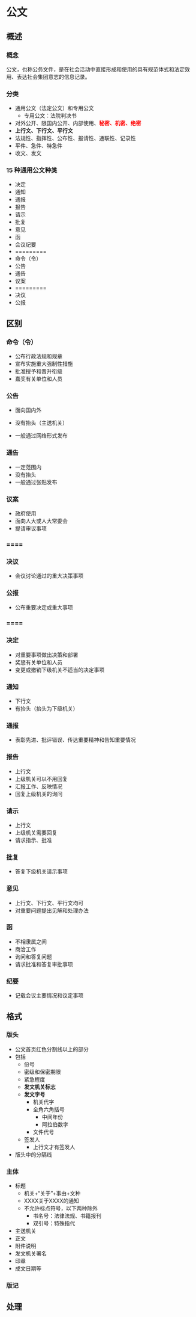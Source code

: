 # 公文

## 概述

### 概念

公文，也称公务文件，是在社会活动中直接形成和使用的具有规范体式和法定效用、表达社会集团意志的信息记录。

### 分类

- 通用公文（法定公文）和专用公文
  - 专用公文：法院判决书
- 对外公开、限国内公开、内部使用、<font style="color:red;font-weight:bold;">秘密、机密、绝密</font>
- **上行文、下行文、平行文**
- 法规性、指挥性、公布性、报请性、通联性、记录性
- 平件、急件、特急件
- 收文、发文

### 15 种通用公文种类

- 决定
- 通知
- 通报
- 报告
- 请示
- 批复
- 意见
- 函
- 会议纪要
- =========
- 命令（令）
- 公告
- 通告
- 议案
- =========
- 决议
- 公报

## 区别

### 命令（令）

- 公布行政法规和规章
- 宣布实施重大强制性措施
- 批准授予和晋升衔级
- 嘉奖有关单位和人员

### 公告

- 面向国内外

- 没有抬头（主送机关）
- 一般通过网络形式发布

### 通告

- 一定范围内
- 没有抬头
- 一般通过张贴发布

### 议案

- 政府使用
- 面向人大或人大常委会
- 提请审议事项

### ====

### 决议

- 会议讨论通过的重大决策事项

### 公报

- 公布重要决定或重大事项

### ====

### 决定

- 对重要事项做出决策和部署
- 奖惩有关单位和人员
- 变更或撤销下级机关不适当的决定事项

### 通知

- 下行文
- 有抬头（抬头为下级机关）

### 通报

- 表彰先进、批评错误、传达重要精神和告知重要情况

### 报告

- 上行文
- 上级机关可以不用回复
- 汇报工作、反映情况
- 回复上级机关的询问

### 请示

- 上行文
- 上级机关需要回复
- 请求指示、批准

### 批复

- 答复下级机关请示事项

### 意见

- 上行文、下行文、平行文均可
- 对重要问题提出见解和处理办法

### 函

- 不相隶属之间
- 商洽工作
- 询问和答复问题
- 请求批准和答复审批事项

### 纪要

- 记载会议主要情况和议定事项

## 格式

### 版头

- 公文首页红色分割线以上的部分
- 包括
  - 份号
  - 密级和保密期限
  - 紧急程度
  - **发文机关标志**
  - **发文字号**
    - 机关代字
    - 全角六角括号
      - 中间年份
      - 阿拉伯数字
    - 文件代号
  - 签发人
    - 上行文才有签发人
- 版头中的分隔线

### 主体

- 标题
  - 机关+“关于”+事由+文种
  - XXXX关于XXXX的通知
  - 不允许标点符号，以下两种除外
    - 书名号：法律法规、书籍报刊
    - 双引号：特殊指代
- 主送机关
- 正文
- 附件说明
- 发文机关署名
- 印章
- 成文日期等

### 版记

## 处理